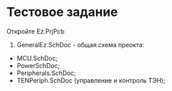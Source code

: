 # Тестовое задание

Откройте Ez.PrjPcb
1) GeneralEz.SchDoc - общая схема преокта:
  - MCU.SchDoc;
  - PowerSchDoc;
  - Peripherals.SchDoc;
  - TENPeriph.SchDoc (управление и контроль ТЭН);
